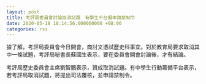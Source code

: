 ```yaml
---
layout: post
title: 考評局委員會討論取消試題　有學生平台擬申請禁制令
date: 2020-05-18 18:14:56.000000000 +08:00
categories: rss
---
```


據了解，考評局委員會今日開會，商討文憑試歷史科事宜。對於教育局要求取消其中一條試題，考評局秘書長蘇國生表示，要在委員會開會討論後，才有結論。

考評局歷史委員會主席劉智鵬表示，贊成取消試題。有中學生行動籌備平台表示，若考評局取消試題，將提出司法覆核，並申請禁制令。
